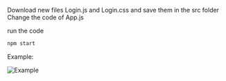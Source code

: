 Download new files Login.js and Login.css and save them in the src folder
Change the code of App.js 

run the code
``` bash
npm start
```
Example:

![Example](https://github.com/MeetRaut/Login_template01/assets/122288042/76566e00-9563-4343-9a30-1067b19608b5)
